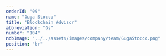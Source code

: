 ```yaml
---
orderId: "09"
name: "Guga Stocco"
title: "Blockchain Advisor"
abbreviation: "Gs"
number: "104"
ndbImage: "../../assets/images/company/team/GugaStocco.png"
position: "br"
---
```

